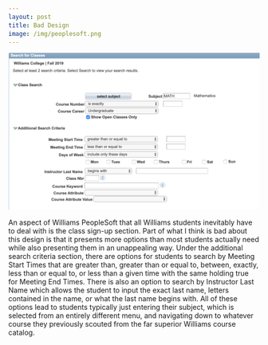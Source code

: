 ```yaml
---
layout: post
title: Bad Design
image: /img/peoplesoft.png
---
```

![peoplesoft screenshot](/img/peoplesoft.png)

An aspect of Williams PeopleSoft that all Williams students inevitably have to deal with is the class sign-up section. Part of what I think is bad about this design is that it presents more options than most students actually need while also presenting them in an unappealing way. Under the additional search criteria section, there are options for students to search by Meeting Start Times that are greater than, greater than or equal to, between, exactly, less than or equal to, or less than a given time with the same holding true for Meeting End Times. There is also an option to search by Instructor Last Name which allows the student to input the exact last name, letters contained in the name, or what the last name begins with. All of these options lead to students typically just entering their subject, which is selected from an entirely different menu, and navigating down to whatever course they previously scouted from the far superior Williams course catalog.

